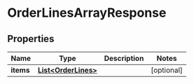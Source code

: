 

# OrderLinesArrayResponse

## Properties

Name | Type | Description | Notes
------------ | ------------- | ------------- | -------------
**items** | [**List&lt;OrderLines&gt;**](OrderLines.md) |  |  [optional]





